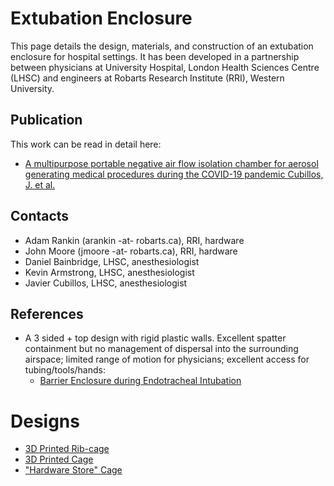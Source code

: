 # Extubation Enclosure

This page details the design, materials, and construction of an extubation enclosure for hospital settings. It has been developed in a partnership between physicians at University Hospital, London Health Sciences Centre (LHSC) and engineers at Robarts Research Institute (RRI), Western University.

## Publication
This work can be read in detail here:
* [A multipurpose portable negative air flow isolation chamber for aerosol generating medical procedures during the COVID-19 pandemic
Cubillos, J. et al.](https://bjanaesthesia.org/article/S0007-0912(20)30274-9/fulltext)

## Contacts
- Adam Rankin (arankin -at- robarts.ca), RRI, hardware
- John Moore (jmoore -at- robarts.ca), RRI, hardware
- Daniel Bainbridge, LHSC, anesthesiologist
- Kevin Armstrong, LHSC, anesthesiologist
- Javier Cubillos, LHSC, anesthesiologist

## References
- A 3 sided + top design with rigid plastic walls. Excellent spatter containment but no management of dispersal into the surrounding airspace; limited range of motion for physicians; excellent access for tubing/tools/hands:
  - [Barrier Enclosure during Endotracheal Intubation](https://www.nejm.org/doi/full/10.1056/NEJMc2007589)

# Designs
* [3D Printed Rib-cage](./Designs/Ribcage.md)
* [3D Printed Cage](./Designs/3DCage.md)
* ["Hardware Store" Cage](./Designs/HWCage.md)
